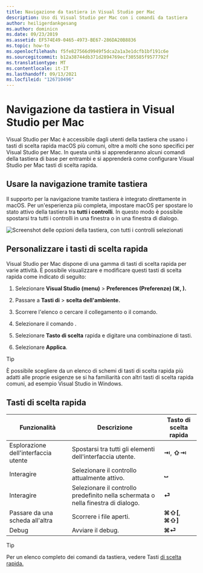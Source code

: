 ```yaml
---
title: Navigazione da tastiera in Visual Studio per Mac
description: Uso di Visual Studio per Mac con i comandi da tastiera
author: heiligerdankgesang
ms.author: dominicn
ms.date: 09/23/2019
ms.assetid: EF574E49-0465-4973-BE67-286DA20B8836
ms.topic: how-to
ms.openlocfilehash: f5fe827566d9949f5dca2a1a3e1dcfb1bf191c6e
ms.sourcegitcommit: b12a38744db371d2894769ecf305585f9577792f
ms.translationtype: MT
ms.contentlocale: it-IT
ms.lasthandoff: 09/13/2021
ms.locfileid: "126710496"
---
```

# <a name="keyboard-navigation-in-visual-studio-for-mac"></a>Navigazione da tastiera in Visual Studio per Mac

Visual Studio per Mac è accessibile dagli utenti della tastiera che usano i tasti di scelta rapida macOS più comuni, oltre a molti che sono specifici per Visual Studio per Mac. In questa unità si apprenderanno alcuni comandi della tastiera di base per entrambi e si apprenderà come configurare Visual Studio per Mac tasti di scelta rapida.

## <a name="use-keyboard-navigation"></a>Usare la navigazione tramite tastiera

Il supporto per la navigazione tramite tastiera è integrato direttamente in macOS. Per un'esperienza più completa, impostare macOS per spostare lo stato attivo della tastiera tra **tutti i controlli**. In questo modo è possibile spostarsi tra tutti i controlli in una finestra o in una finestra di dialogo.

![Screenshot delle opzioni della tastiera, con tutti i controlli selezionati](media/accessibility-preferences-keyboard.png)

## <a name="customize-keyboard-shortcuts"></a>Personalizzare i tasti di scelta rapida

Visual Studio per Mac dispone di una gamma di tasti di scelta rapida per varie attività. È possibile visualizzare e modificare questi tasti di scelta rapida come indicato di seguito:

1. Selezionare **Visual Studio (menu)**  >  **Preferences (Preferenze) (&#8984;, ).**

1. Passare a **Tasti di**  >  **scelta dell'ambiente.**

1. Scorrere l'elenco o cercare il collegamento o il comando.

1. Selezionare il comando .

1. Selezionare **Tasto di scelta** rapida e digitare una combinazione di tasti.

1. Selezionare **Applica**.

> [!TIP]
> È possibile scegliere da un elenco di schemi di tasti di scelta rapida più adatti alle proprie esigenze se si ha familiarità con altri tasti di scelta rapida comuni, ad esempio Visual Studio in Windows.

## <a name="useful-keyboard-shortcuts"></a>Tasti di scelta rapida

|Funzionalità         |Descrizione                                   |Tasto di scelta rapida         |
|----------------|----------------------------------------------|-----------------|
|Esplorazione dell'interfaccia utente   |Spostarsi tra tutti gli elementi dell'interfaccia utente.               |**⇥**, **⇧⇥**    |
|Interagire        |Selezionare il controllo attualmente attivo.         |**␣**            |
|Interagire        |Selezionare il controllo predefinito nella schermata o nella finestra di dialogo. |**⏎**            |
|Passare da una scheda all'altra     |Scorrere i file aperti.                      |**⌘⇧[**, **⌘⇧]** |
|Debug           |Avviare il debug.                               |**⌘⏎**           |

> [!TIP]
> Per un elenco completo dei comandi da tastiera, vedere Tasti [di scelta rapida.](keyboard-shortcuts.md)